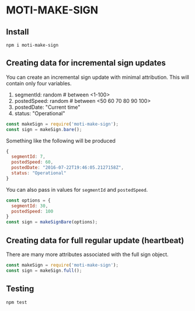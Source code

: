 # MOTI-MAKE-SIGN

## Install
```
npm i moti-make-sign
```

## Creating data for incremental sign updates

You can create an incremental sign update with minimal attribution. This will contain only four variables.
1. segmentId: random # between <1-100>
1. postedSpeed: random # between <50 60 70 80 90 100>
1. postedDate: "Current time"
1. status: "Operational"

```javascript
const makeSign = require('moti-make-sign');
const sign = makeSign.bare();
```

Something like the following will be produced
```javascript
{
  segmentId: 7,
  postedSpeed: 60,
  postedDate: "2016-07-22T19:46:05.2127158Z",
  status: "Operational"
}
```

You can also pass in values for `segmentId` and `postedSpeed`.
```javascript
const options = {
  segmentId: 30,
  postedSpeed: 100
}
const sign = makeSignBare(options);
```

## Creating data for full regular update (heartbeat)

There are many more attributes associated with the full sign object.

```javascript
const makeSign = require('moti-make-sign');
const sign = makeSign.full();
```

## Testing
```
npm test
```
